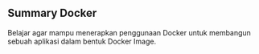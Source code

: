## Summary Docker

Belajar agar mampu menerapkan penggunaan Docker untuk membangun sebuah aplikasi dalam bentuk Docker Image.
